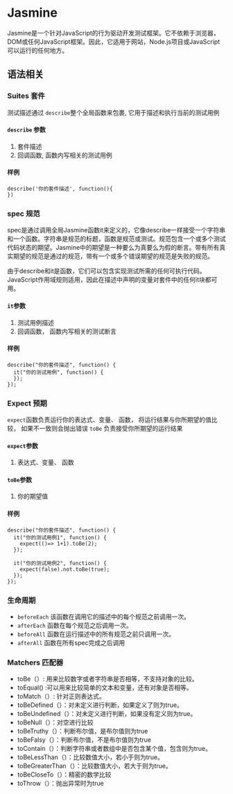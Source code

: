 # Jasmine
Jasmine是一个针对JavaScript的行为驱动开发测试框架。它不依赖于浏览器，DOM或任何JavaScript框架。因此，它适用于网站，Node.js项目或JavaScript可以运行的任何地方。

## 语法相关

### Suites 套件
测试描述通过 `describe`整个全局函数来包裹, 它用于描述和执行当前的测试用例

#### `describe` 参数
1. 套件描述
2. 回调函数, 函数内写相关的测试用例


#### 样例
```
describe('你的套件描述', function(){  
})
```

### spec 规范
spec是通过调用全局Jasmine函数it来定义的，它像describe一样接受一个字符串和一个函数。字符串是规范的标题，函数是规范或测试。规范包含一个或多个测试代码状态的期望。Jasmine中的期望是一种要么为真要么为假的断言。带有所有真实期望的规范是通过的规范，带有一个或多个错误期望的规范是失败的规范。

由于describe和it是函数，它们可以包含实现测试所需的任何可执行代码。JavaScript作用域规则适用，因此在描述中声明的变量对套件中的任何it块都可用。

#### `it`参数
1. 测试用例描述
2. 回调函数， 函数内写相关的测试断言
   
#### 样例
```
describe("你的套件描述", function() {
  it("你的测试用例", function() {
  });
});
```

### Expect 预期
`expect`函数负责运行你的表达式、变量、 函数， 将运行结果与你所期望的值比较， 如果不一致则会抛出错误
`toBe` 负责接受你所期望的运行结果

#### `expect`参数
1. 表达式、变量、 函数

#### `toBe`参数
1. 你的期望值

#### 样例
```
describe("你的套件描述", function() {
  it("你的测试用例1", function() {
    expect(()=> 1+1).toBe(2);
  });

  it("你的测试用例2", function() {
    expect(false).not.toBe(true);
  });
});
```

### 生命周期
* `beforeEach` 该函数在调用它的描述中的每个规范之前调用一次。
* `afterEach`  函数在每个规范之后调用一次。
* `beforeAll`  函数在运行描述中的所有规范之前只调用一次。
* `afterAll`   函数在所有spec完成之后调用


### Matchers 匹配器
* toBe（）: 用来比较数字或者字符串是否相等，不支持对象的比较。
* toEqual() :可以用来比较简单的文本和变量，还有对象是否相等。
* toMatch（）: 针对正则表达式。
* toBeDefined（）：对未定义进行判断，如果定义了则为true。
* toBeUndefined（）：对未定义进行判断，如果没有定义则为true。
* toBeNull（）：对空进行比较
* toBeTruthy（）：判断布尔值，是布尔值则为true
* toBeFalsy（）：判断布尔值，不是布尔值则为true
* toContain（）：判断字符串或者数组中是否包含某个值，包含则为true。
* toBeLessThan（）：比较数值大小，若小于则为true。
* toBeGreaterThan（）：比较数值大小，若大于则为true。
* toBeCloseTo（）：精密的数学比较
* toThrow（）：抛出异常时为true



